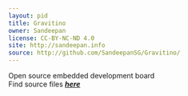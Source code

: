 ```yaml
---
layout: pid
title: Gravitino
owner: Sandeepan
license: CC-BY-NC-ND 4.0
site: http://sandeepan.info
source: http://github.com/SandeepanSG/Gravitino/
---
```

Open source embedded development board
<br/>
Find source files **_[here](http://github.com/SandeepanSG/Gravitino/tree/master/Sources/)_**
